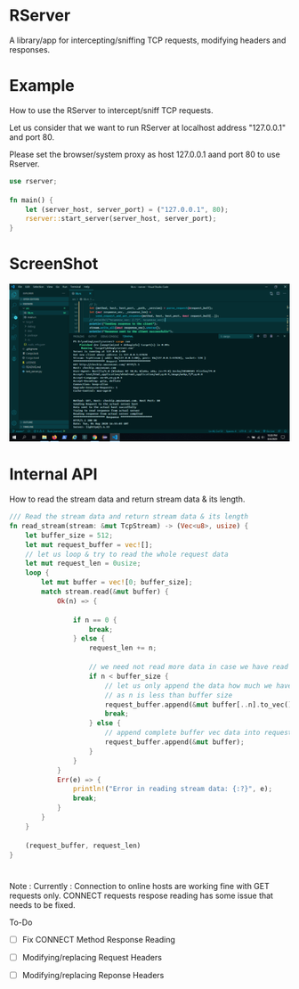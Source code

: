 # RServer


A library/app for intercepting/sniffing TCP requests, modifying headers and responses.

# Example

How to use the RServer  to intercept/sniff TCP requests.

Let us consider that we want to run RServer at localhost address "127.0.0.1" and port 80.

Please set the browser/system proxy as host 127.0.0.1 aand port 80 to use Rserver.

```rust
use rserver;

fn main() {
    let (server_host, server_port) = ("127.0.0.1", 80);
    rserver::start_server(server_host, server_port);
}

```
# ScreenShot

![ScreenShot]( https://github.com/gauravssnl/rserver/blob/master/media/images/rserver_initial.PNG )

# Internal API

How to read the stream data and return stream data & its length.

```rust
/// Read the stream data and return stream data & its length
fn read_stream(stream: &mut TcpStream) -> (Vec<u8>, usize) {
    let buffer_size = 512;
    let mut request_buffer = vec![];
    // let us loop & try to read the whole request data
    let mut request_len = 0usize;
    loop {
        let mut buffer = vec![0; buffer_size];
        match stream.read(&mut buffer) {
            Ok(n) => {
               
                if n == 0 {
                    break;
                } else {
                    request_len += n;

                    // we need not read more data in case we have read less data than buffer size
                    if n < buffer_size {
                        // let us only append the data how much we have read rather than complete existing buffer data
                        // as n is less than buffer size
                        request_buffer.append(&mut buffer[..n].to_vec()); // convert slice into vec
                        break;
                    } else {
                        // append complete buffer vec data into request_buffer vec as n == buffer_size
                        request_buffer.append(&mut buffer);
                    }
                }
            }
            Err(e) => {
                println!("Error in reading stream data: {:?}", e);
                break;
            }
        }
    }

    (request_buffer, request_len)
}

```
# 

Note : Currently : Connection to online hosts are working fine with GET requests only. CONNECT requests respose reading has some issue that needs to be fixed.

To-Do

- [ ] Fix CONNECT Method Response Reading
- [ ] Modifying/replacing Request Headers
- [ ] Modifying/replacing Reponse Headers 

